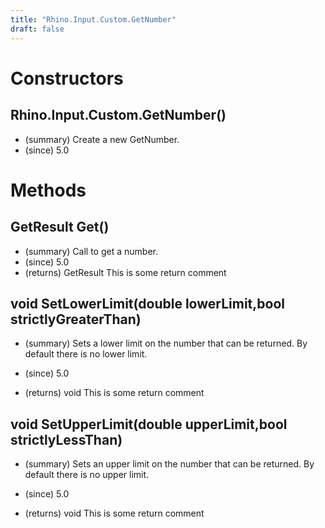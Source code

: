 ```yaml
---
title: "Rhino.Input.Custom.GetNumber"
draft: false
---
```


# Constructors
## Rhino.Input.Custom.GetNumber()
- (summary) Create a new GetNumber.
- (since) 5.0
# Methods
## GetResult Get()
- (summary) Call to get a number.
- (since) 5.0
- (returns) GetResult This is some return comment
## void SetLowerLimit(double lowerLimit,bool strictlyGreaterThan)
- (summary) 
     Sets a lower limit on the number that can be returned.
     By default there is no lower limit.
     
- (since) 5.0
- (returns) void This is some return comment
## void SetUpperLimit(double upperLimit,bool strictlyLessThan)
- (summary) 
     Sets an upper limit on the number that can be returned.
     By default there is no upper limit.
     
- (since) 5.0
- (returns) void This is some return comment
